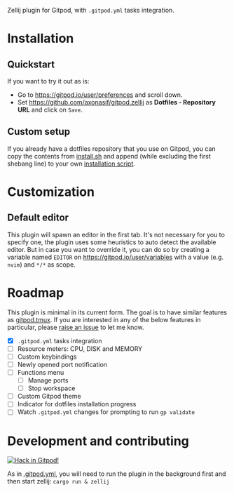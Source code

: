 Zellij plugin for Gitpod, with `.gitpod.yml` tasks integration. <!-- Provides theme, resource meters, indicators, keybindings and menus. -->

<!-- Can be used locally as well for the `ui:theme` module, other [modules](#modules) will be disabled outside of Gitpod. -->

# Installation

<!-- You do not need to install it if you are using [dotsh](https://github.com/axonasif/dotsh). But you can always install it in your own way in case you don't want to use `dotsh`, continue reading in that case. -->

## Quickstart

If you want to try it out as is:

- Go to <https://gitpod.io/user/preferences> and scroll down.
- Set <https://github.com/axonasif/gitpod.zellij> as **Dotfiles - Repository URL** and click on `Save`.

## Custom setup

If you already have a dotfiles repository that you use on Gitpod, you can copy the contents from [install.sh](./install.sh) and append (while excluding the first shebang line) to your own [installation script](https://www.gitpod.io/docs/configure/user-settings/dotfiles#custom-installation-script).

# Customization

## Default editor

This plugin will spawn an editor in the first tab. It's not necessary for you to specify one, the plugin uses some heuristics to auto detect the available editor. But in case you want to override it, you can do so by creating a variable named `EDITOR` on <https://gitpod.io/user/variables> with a value (e.g. `nvim`) and `*/*` as scope.

# Roadmap

This plugin is minimal in its current form. The goal is to have similar features as [gitpod.tmux](https://github.com/axonasif/gitpod.tmux). If you are interested in any of the below features in particular, please [raise an issue](https://github.com/axonasif/gitpod.zellij/issues/new/choose) to let me know.

- [x] `.gitpod.yml` tasks integration
- [ ] Resource meters: CPU, DISK and MEMORY
- [ ] Custom keybindings
- [ ] Newly opened port notification
- [ ] Functions menu
  - [ ] Manage ports
  - [ ] Stop workspace
- [ ] Custom Gitpod theme
- [ ] Indicator for dotfiles installation progress
- [ ] Watch `.gitpod.yml` changes for prompting to run `gp validate`

# Development and contributing

[![Hack in Gitpod!](https://gitpod.io/button/open-in-gitpod.svg)](https://gitpod.io/#github.com/axonasif/gitpod.zellij)

As in [.gitpod.yml](./.gitpod.yml), you will need to run the plugin in the background first and then start zellij: `cargo run & zellij`

